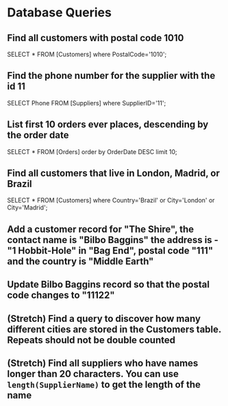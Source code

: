 # Database Queries

## Find all customers with postal code 1010

SELECT * FROM [Customers] where PostalCode='1010';

## Find the phone number for the supplier with the id 11

SELECT Phone FROM [Suppliers] where SupplierID='11';

## List first 10 orders ever places, descending by the order date

SELECT * FROM [Orders] order by OrderDate DESC limit 10;

## Find all customers that live in London, Madrid, or Brazil

SELECT * FROM [Customers] where Country='Brazil' or City='London' or City='Madrid';

## Add a customer record for "The Shire", the contact name is "Bilbo Baggins" the address is -"1 Hobbit-Hole" in "Bag End", postal code "111" and the country is "Middle Earth"

## Update Bilbo Baggins record so that the postal code changes to "11122"

## (Stretch) Find a query to discover how many different cities are stored in the Customers table. Repeats should not be double counted

## (Stretch) Find all suppliers who have names longer than 20 characters. You can use `length(SupplierName)` to get the length of the name

